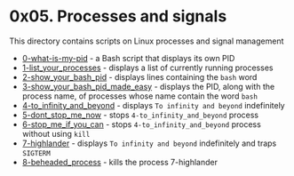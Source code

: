 # 0x05. Processes and signals
This directory contains scripts on Linux processes and signal management
- [0-what-is-my-pid](0-what-is-my-pid) - a Bash script that displays its own PID
- [1-list_your_processes](1-list_your_processes) - displays a list of currently running processes
- [2-show_your_bash_pid](2-show_your_bash_pid) - displays lines containing the `bash` word
- [3-show_your_bash_pid_made_easy](3-show_your_bash_pid_made_easy) - displays the PID, along with the process name, of processes whose name contain the word `bash`
- [4-to_infinity_and_beyond](4-to_infinity_and_beyond) - displays `To infinity and beyond` indefinitely
- [5-dont_stop_me_now](5-dont_stop_me_now) - stops `4-to_infinity_and_beyond` process
- [6-stop_me_if_you_can](6-stop_me_if_you_can) - stops `4-to_infinity_and_beyond` process without using `kill`
- [7-highlander](7-highlander) - displays `To infinity and beyond` indefinitely and traps `SIGTERM`
- [8-beheaded_process](8-beheaded_process) - kills the process 7-highlander
